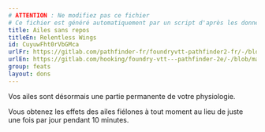 ```yaml
---
# ATTENTION : Ne modifiez pas ce fichier
# Ce fichier est généré automatiquement par un script d'après les données du module Foundry VTT officiel et de sa traduction
title: Ailes sans repos
titleEn: Relentless Wings
id: CuyuwFht0rVbGMca
urlFr: https://gitlab.com/pathfinder-fr/foundryvtt-pathfinder2-fr/-/blob/master/data/feats/CuyuwFht0rVbGMca.htm
urlEn: https://gitlab.com/hooking/foundry-vtt---pathfinder-2e/-/blob/master/packs/data/feats.db/relentless-wings.json
group: feats
layout: dons
---
```

Vos ailes sont désormais une partie permanente de votre physiologie.

Vous obtenez les effets des ailes fiélones à tout moment au lieu de juste une fois par jour pendant 10 minutes.


